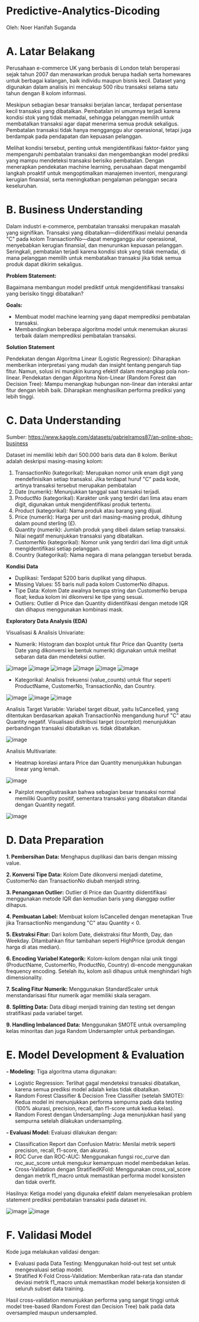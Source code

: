 # Predictive-Analytics-Dicoding
Oleh: Noer Hanifah Suganda

# A. Latar Belakang

Perusahaan e-commerce UK yang berbasis di London telah beroperasi sejak tahun 2007 dan menawarkan produk berupa hadiah serta homewares untuk berbagai kalangan, baik individu maupun bisnis kecil. Dataset yang digunakan dalam analisis ini mencakup 500 ribu transaksi selama satu tahun dengan 8 kolom informasi.

Meskipun sebagian besar transaksi berjalan lancar, terdapat persentase kecil transaksi yang dibatalkan. Pembatalan ini umumnya terjadi karena kondisi stok yang tidak memadai, sehingga pelanggan memilih untuk membatalkan transaksi agar dapat menerima semua produk sekaligus. Pembatalan transaksi tidak hanya mengganggu alur operasional, tetapi juga berdampak pada pendapatan dan kepuasan pelanggan.

Melihat kondisi tersebut, penting untuk mengidentifikasi faktor-faktor yang mempengaruhi pembatalan transaksi dan mengembangkan model prediksi yang mampu mendeteksi transaksi berisiko pembatalan. Dengan menerapkan pendekatan machine learning, perusahaan dapat mengambil langkah proaktif untuk mengoptimalkan manajemen inventori, mengurangi kerugian finansial, serta meningkatkan pengalaman pelanggan secara keseluruhan.

# B. Business Understanding

Dalam industri e-commerce, pembatalan transaksi merupakan masalah yang signifikan. Transaksi yang dibatalkan—diidentifikasi melalui penanda "C" pada kolom TransactionNo—dapat mengganggu alur operasional, menyebabkan kerugian finansial, dan menurunkan kepuasan pelanggan. Seringkali, pembatalan terjadi karena kondisi stok yang tidak memadai, di mana pelanggan memilih untuk membatalkan transaksi jika tidak semua produk dapat dikirim sekaligus.

**Problem Statement:**

Bagaimana membangun model prediktif untuk mengidentifikasi transaksi yang berisiko tinggi dibatalkan?

**Goals:**

- Membuat model machine learning yang dapat memprediksi pembatalan transaksi.
- Membandingkan beberapa algoritma model untuk menemukan akurasi terbaik dalam memprediksi pembatalan transaksi.

**Solution Statement**

Pendekatan dengan Algoritma Linear (Logistic Regression):
Diharapkan memberikan interpretasi yang mudah dan insight tentang pengaruh tiap fitur.
Namun, solusi ini mungkin kurang efektif dalam menangkap pola non-linear.
Pendekatan dengan Algoritma Non-Linear (Random Forest dan Decision Tree):
Mampu menangkap hubungan non-linear dan interaksi antar fitur dengan lebih baik.
Diharapkan menghasilkan performa prediksi yang lebih tinggi.

# C. Data Understanding

Sumber: https://www.kaggle.com/datasets/gabrielramos87/an-online-shop-business

Dataset ini memiliki lebih dari 500.000 baris data dan 8 kolom. Berikut adalah deskripsi masing-masing kolom:

1. TransactionNo (kategorikal): Merupakan nomor unik enam digit yang mendefinisikan setiap transaksi. Jika terdapat huruf "C" pada kode, artinya transaksi tersebut merupakan pembatalan
2. Date (numerik): Menunjukkan tanggal saat transaksi terjadi.
3. ProductNo (kategorikal): Karakter unik yang terdiri dari lima atau enam digit, digunakan untuk mengidentifikasi produk tertentu.
4. Product (kategorikal): Nama produk atau barang yang dijual.
5. Price (numerik): Harga per unit dari masing-masing produk, dihitung dalam pound sterling (£).
6. Quantity (numerik): Jumlah produk yang dibeli dalam setiap transaksi. Nilai negatif menunjukkan transaksi yang dibatalkan.
7. CustomerNo (kategorikal): Nomor unik yang terdiri dari lima digit untuk mengidentifikasi setiap pelanggan.
8. Country (kategorikal): Nama negara di mana pelanggan tersebut berada.

**Kondisi Data**
- Duplikasi: Terdapat 5200 baris duplikat yang dihapus.
- Missing Values: 55 baris null pada kolom CustomerNo dihapus.
- Tipe Data: Kolom Date awalnya berupa string dan CustomerNo berupa float; kedua kolom ini dikonversi ke tipe yang sesuai.
- Outliers: Outlier di Price dan Quantity diidentifikasi dengan metode IQR dan dihapus menggunakan kombinasi mask.

**Exploratory Data Analysis (EDA)**

Visualisasi & Analisis Univariate:
- Numerik: Histogram dan boxplot untuk fitur Price dan Quantity (serta Date yang dikonversi ke bentuk numerik) digunakan untuk melihat sebaran data dan mendeteksi outlier.
  
![image](https://github.com/user-attachments/assets/7219bd8b-38ac-44c6-8421-fce05330cee6)
![image](https://github.com/user-attachments/assets/d5782c87-346a-47ea-a9cf-11b13129caaa)
![image](https://github.com/user-attachments/assets/068aefc8-4e5e-425d-b815-ae77a650fd59)
![image](https://github.com/user-attachments/assets/84c053a3-b07e-44ae-9cec-9e3402c7bb84)
![image](https://github.com/user-attachments/assets/b4e8f759-1a0e-4b3c-83ac-4e702f348d11)
![image](https://github.com/user-attachments/assets/d2109128-7a95-4434-9c31-b8a872d697b9)

- Kategorikal: Analisis frekuensi (value_counts) untuk fitur seperti ProductName, CustomerNo, TransactionNo, dan Country.

![image](https://github.com/user-attachments/assets/392826e9-2c4d-4efa-8797-c6c4c126c4dd)
![image](https://github.com/user-attachments/assets/c28240ad-50e2-4584-b93f-77880586725c)
![image](https://github.com/user-attachments/assets/c5e259ee-8123-44c8-8156-b2f124943992)

Analisis Target Variable:
Variabel target dibuat, yaitu IsCancelled, yang ditentukan berdasarkan apakah TransactionNo mengandung huruf "C" atau Quantity negatif. Visualisasi distribusi target (countplot) menunjukkan perbandingan transaksi dibatalkan vs. tidak dibatalkan.

![image](https://github.com/user-attachments/assets/70bb9da8-022c-4f26-add8-d950db4168d0)

Analisis Multivariate:
- Heatmap korelasi antara Price dan Quantity menunjukkan hubungan linear yang lemah.

![image](https://github.com/user-attachments/assets/2a424b36-7720-44ff-aab0-a67a404fa8b4)

- Pairplot mengilustrasikan bahwa sebagian besar transaksi normal memiliki Quantity positif, sementara transaksi yang dibatalkan ditandai dengan Quantity negatif.

![image](https://github.com/user-attachments/assets/a187e8ac-e682-48da-bdf7-d2cc461f9578)

# D. Data Preparation

**1. Pembersihan Data:**
Menghapus duplikasi dan baris dengan missing value.

**2. Konversi Tipe Data:**
Kolom Date dikonversi menjadi datetime, CustomerNo dan TransactionNo diubah menjadi string.

**3. Penanganan Outlier:**
Outlier di Price dan Quantity diidentifikasi menggunakan metode IQR dan kemudian baris yang dianggap outlier dihapus.

**4. Pembuatan Label:**
Membuat kolom IsCancelled dengan menetapkan True jika TransactionNo mengandung "C" atau Quantity < 0.

**5. Ekstraksi Fitur:**
Dari kolom Date, diekstraksi fitur Month, Day, dan Weekday.
Ditambahkan fitur tambahan seperti HighPrice (produk dengan harga di atas median).

**6. Encoding Variabel Kategorik:**
Kolom-kolom dengan nilai unik tinggi (ProductName, CustomerNo, ProductNo, Country) di-encode menggunakan frequency encoding. Setelah itu, kolom asli dihapus untuk menghindari high dimensionality.

**7. Scaling Fitur Numerik:**
Menggunakan StandardScaler untuk menstandarisasi fitur numerik agar memiliki skala seragam.

**8.  Splitting Data:**
Data dibagi menjadi training dan testing set dengan stratifikasi pada variabel target.

**9. Handling Imbalanced Data:**
Menggunakan SMOTE untuk oversampling kelas minoritas dan juga Random Undersampler untuk perbandingan.

# E. Model Development & Evaluation

**- Modeling:**
Tiga algoritma utama digunakan:

- Logistic Regression:
Terlihat gagal mendeteksi transaksi dibatalkan, karena semua prediksi model adalah kelas tidak dibatalkan.
- Random Forest Classifier & Decision Tree Classifier (setelah SMOTE):
Kedua model ini menunjukkan performa sempurna pada data testing (100% akurasi, precision, recall, dan f1-score untuk kedua kelas).
- Random Forest dengan Undersampling:
Juga menunjukkan hasil yang sempurna setelah dilakukan undersampling.

**- Evaluasi Model:**
Evaluasi dilakukan dengan:

- Classification Report dan Confusion Matrix: Menilai metrik seperti precision, recall, f1-score, dan akurasi.
- ROC Curve dan ROC-AUC: Menggunakan fungsi roc_curve dan roc_auc_score untuk mengukur kemampuan model membedakan kelas.
- Cross-Validation dengan StratifiedKFold: Menggunakan cross_val_score dengan metrik f1_macro untuk memastikan performa model konsisten dan tidak overfit.
  
Hasilnya:
Ketiga model yang digunaka efektif dalam menyelesaikan problem statement prediksi pembatalan transaksi pada dataset ini.

![image](https://github.com/user-attachments/assets/b426d168-fdd1-4496-8a5f-2fd1736dd31e)
![image](https://github.com/user-attachments/assets/e54260ac-1efd-41d0-9de1-f06337c7a69b)

# F. Validasi Model
Kode juga melakukan validasi dengan:

- Evaluasi pada Data Testing: Menggunakan hold-out test set untuk mengevaluasi setiap model.
- Stratified K-Fold Cross-Validation: Memberikan rata-rata dan standar deviasi metrik f1_macro untuk memastikan model bekerja konsisten di seluruh subset data training.

Hasil cross-validation menunjukkan performa yang sangat tinggi untuk model tree-based (Random Forest dan Decision Tree) baik pada data oversampled maupun undersampled.
